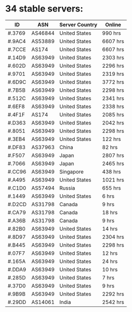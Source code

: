 # 34 stable servers:

| ID | ASN | Server Country | Online |
| ------ | ------ | ------ | ------ |
| #.3769 | AS46844 | United States | 990 hrs |
| #.9AC4 | AS53889 | United States | 6607 hrs |
| #.7CCE | AS174 | United States | 6607 hrs |
| #.14D9 | AS63949 | United States | 2303 hrs |
| #.602D | AS63949 | United States | 2296 hrs |
| #.9701 | AS63949 | United States | 2319 hrs |
| #.6D9C | AS63949 | United States | 3772 hrs |
| #.7B5B | AS63949 | United States | 2298 hrs |
| #.512C | AS63949 | United States | 2341 hrs |
| #.6EF8 | AS63949 | United States | 2338 hrs |
| #.4F1F | AS174 | United States | 2085 hrs |
| #.D363 | AS63949 | United States | 2042 hrs |
| #.8051 | AS63949 | United States | 2298 hrs |
| #.3EB4 | AS63949 | United States | 122 hrs |
| #.DF83 | AS37963 | China | 82 hrs |
| #.F507 | AS63949 | Japan | 2807 hrs |
| #.7066 | AS63949 | Japan | 2465 hrs |
| #.CC96 | AS63949 | Singapore | 438 hrs |
| #.A495 | AS63949 | United States | 1021 hrs |
| #.C1D0 | AS57494 | Russia | 655 hrs |
| #.1449 | AS63949 | United States | 6 hrs |
| #.D2CD | AS31798 | Canada | 9 hrs |
| #.CA79 | AS31798 | Canada | 18 hrs |
| #.A36B | AS31798 | Canada | 9 hrs |
| #.82B0 | AS63949 | United States | 14 hrs |
| #.8D97 | AS63949 | United States | 2304 hrs |
| #.B445 | AS63949 | United States | 2298 hrs |
| #.07F7 | AS63949 | United States | 12 hrs |
| #.165A | AS63949 | United States | 24 hrs |
| #.DDA9 | AS63949 | United States | 10 hrs |
| #.285D | AS63949 | United States | 7 hrs |
| #.37D0 | AS63949 | United States | 9 hrs |
| #.9B9B | AS63949 | United States | 2292 hrs |
| #.29DD | AS14061 | India | 2542 hrs |

